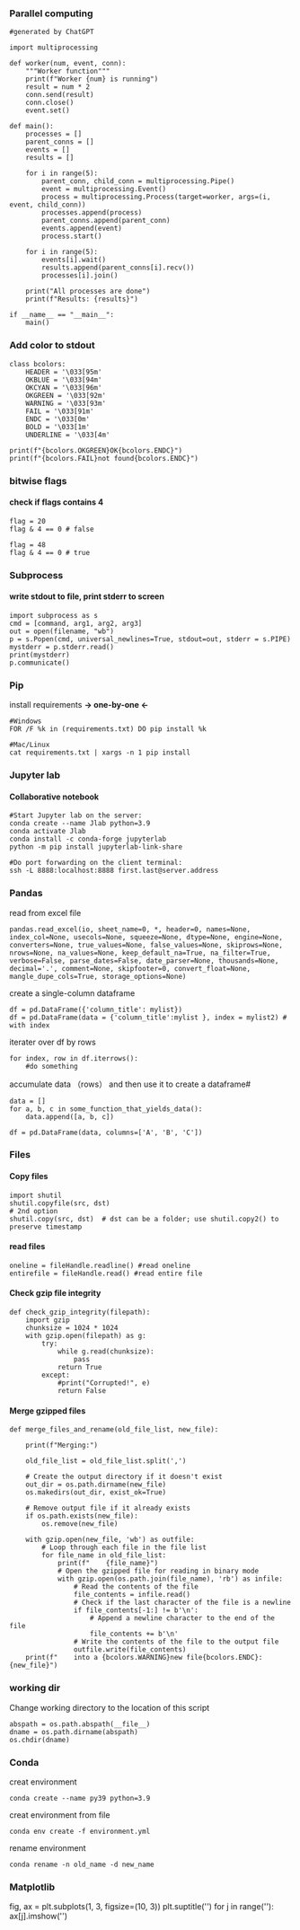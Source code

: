 ### Parallel computing
```
#generated by ChatGPT

import multiprocessing

def worker(num, event, conn):
    """Worker function"""
    print(f"Worker {num} is running")
    result = num * 2
    conn.send(result)
    conn.close()
    event.set()

def main():
    processes = []
    parent_conns = []
    events = []
    results = []

    for i in range(5):
        parent_conn, child_conn = multiprocessing.Pipe()
        event = multiprocessing.Event()
        process = multiprocessing.Process(target=worker, args=(i, event, child_conn))
        processes.append(process)
        parent_conns.append(parent_conn)
        events.append(event)
        process.start()

    for i in range(5):
        events[i].wait()
        results.append(parent_conns[i].recv())
        processes[i].join()

    print("All processes are done")
    print(f"Results: {results}")

if __name__ == "__main__":
    main()
```

### Add color to stdout
```
class bcolors:
    HEADER = '\033[95m'
    OKBLUE = '\033[94m'
    OKCYAN = '\033[96m'
    OKGREEN = '\033[92m'
    WARNING = '\033[93m'
    FAIL = '\033[91m'
    ENDC = '\033[0m'
    BOLD = '\033[1m'
    UNDERLINE = '\033[4m'

print(f"{bcolors.OKGREEN}OK{bcolors.ENDC}")
print(f"{bcolors.FAIL}not found{bcolors.ENDC}")
```
### bitwise flags
#### check if flags contains 4
```
flag = 20
flag & 4 == 0 # false

flag = 48
flag & 4 == 0 # true
```
### Subprocess
#### write stdout to file, print stderr to screen
```
import subprocess as s
cmd = [command, arg1, arg2, arg3]
out = open(filename, "wb")
p = s.Popen(cmd, universal_newlines=True, stdout=out, stderr = s.PIPE)
mystderr = p.stderr.read()
print(mystderr)
p.communicate()
```


### Pip
install requirements **-> one-by-one <-**
```
#Windows
FOR /F %k in (requirements.txt) DO pip install %k
```
```
#Mac/Linux
cat requirements.txt | xargs -n 1 pip install
```


### Jupyter lab
#### Collaborative notebook
```
#Start Jupyter lab on the server:
conda create --name Jlab python=3.9
conda activate Jlab
conda install -c conda-forge jupyterlab
python -m pip install jupyterlab-link-share

#Do port forwarding on the client terminal:
ssh -L 8888:localhost:8888 first.last@server.address
```
### Pandas
read from excel file
```
pandas.read_excel(io, sheet_name=0, *, header=0, names=None, index_col=None, usecols=None, squeeze=None, dtype=None, engine=None, converters=None, true_values=None, false_values=None, skiprows=None, nrows=None, na_values=None, keep_default_na=True, na_filter=True, verbose=False, parse_dates=False, date_parser=None, thousands=None, decimal='.', comment=None, skipfooter=0, convert_float=None, mangle_dupe_cols=True, storage_options=None)
```
create a single-column dataframe
```
df = pd.DataFrame({'column_title': mylist})
df = pd.DataFrame(data = {'column_title':mylist }, index = mylist2) # with index
```
iterater over df by rows
```
for index, row in df.iterrows():
    #do something
```
accumulate data （rows） and then use it to create a dataframe#
```
data = []
for a, b, c in some_function_that_yields_data():
    data.append([a, b, c])

df = pd.DataFrame(data, columns=['A', 'B', 'C'])
```
### Files
#### Copy files
```
import shutil
shutil.copyfile(src, dst)
# 2nd option
shutil.copy(src, dst)  # dst can be a folder; use shutil.copy2() to preserve timestamp
```
#### read files
```
oneline = fileHandle.readline() #read oneline
entirefile = fileHandle.read() #read entire file
```
#### Check gzip file integrity
```
def check_gzip_integrity(filepath):
    import gzip
    chunksize = 1024 * 1024
    with gzip.open(filepath) as g:
        try:
            while g.read(chunksize):
                pass
            return True
        except:
            #print("Corrupted!", e)
            return False
```
#### Merge gzipped files
```
def merge_files_and_rename(old_file_list, new_file):

    print(f"Merging:")

    old_file_list = old_file_list.split(',')

    # Create the output directory if it doesn't exist
    out_dir = os.path.dirname(new_file)
    os.makedirs(out_dir, exist_ok=True)

    # Remove output file if it already exists
    if os.path.exists(new_file):
        os.remove(new_file)

    with gzip.open(new_file, 'wb') as outfile:
        # Loop through each file in the file list
        for file_name in old_file_list:
            print(f"    {file_name}")
            # Open the gzipped file for reading in binary mode
            with gzip.open(os.path.join(file_name), 'rb') as infile:
                # Read the contents of the file
                file_contents = infile.read()
                # Check if the last character of the file is a newline
                if file_contents[-1:] != b'\n':
                    # Append a newline character to the end of the file
                    file_contents += b'\n'
                # Write the contents of the file to the output file
                outfile.write(file_contents)
    print(f"    into a {bcolors.WARNING}new file{bcolors.ENDC}: {new_file}")
```

### working dir
Change working directory to the location of this script
```
abspath = os.path.abspath(__file__)
dname = os.path.dirname(abspath)
os.chdir(dname)
```

### Conda
creat environment
```
conda create --name py39 python=3.9
```
creat environment from file
```
conda env create -f environment.yml
```
rename environment
```
conda rename -n old_name -d new_name
```
### Matplotlib
fig, ax = plt.subplots(1, 3, figsize=(10, 3))
plt.suptitle('')
for j in range(''):
    ax[j].imshow('')
